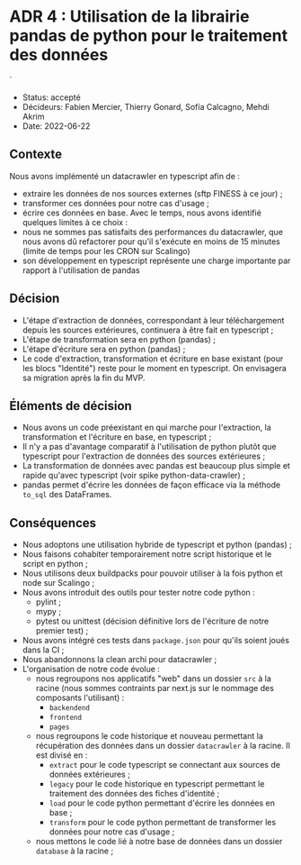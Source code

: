 # ADR 4 : Utilisation de la librairie pandas de python pour le traitement des données
`
* Status: accepté
* Décideurs: Fabien Mercier, Thierry Gonard, Sofía Calcagno, Mehdi Akrim
* Date: 2022-06-22

## Contexte

Nous avons implémenté un datacrawler en typescript afin de :
- extraire les données de nos sources externes (sftp FINESS à ce jour) ;
- transformer ces données pour notre cas d'usage ;
- écrire ces données en base.
Avec le temps, nous avons identifié quelques limites à ce choix :
- nous ne sommes pas satisfaits des performances du datacrawler, que nous avons dû refactorer pour qu'il s'exécute en moins de 15 minutes (limite de temps pour les CRON sur Scalingo)
- son développement en typescript représente une charge importante par rapport à l'utilisation de pandas

## Décision

- L'étape d'extraction de données, correspondant à leur téléchargement depuis les sources extérieures, continuera à être fait en typescript ;
- L'étape de transformation sera en python (pandas) ;
- L'étape d'écriture sera en python (pandas) ;
- Le code d'extraction, transformation et écriture en base existant (pour les blocs "Identité") reste pour le moment en typescript. On envisagera sa migration après la fin du MVP.

## Éléments de décision

- Nous avons un code préexistant en qui marche pour l'extraction, la transformation et l'écriture en base, en typescript ;
- Il n'y a pas d'avantage comparatif à l'utilisation de python plutôt que typescript pour l'extraction de données des sources extérieures ;
- La transformation de données avec pandas est beaucoup plus simple et rapide qu'avec typescript (voir spike python-data-crawler) ;
- pandas permet d'écrire les données de façon efficace via la méthode `to_sql` des DataFrames.

## Conséquences

- Nous adoptons une utilisation hybride de typescript et python (pandas) ;
- Nous faisons cohabiter temporairement notre script historique et le script en python ;
- Nous utilisons deux buildpacks pour pouvoir utiliser à la fois python et node sur Scalingo ;
- Nous avons introduit des outils pour tester notre code python :
  - pylint ;
  - mypy ;
  - pytest ou unittest (décision définitive lors de l'écriture de notre premier test) ;
- Nous avons intégré ces tests dans `package.json` pour qu'ils soient joués dans la CI ;
- Nous abandonnons la clean archi pour datacrawler ;
- L'organisation de notre code évolue :
  - nous regroupons nos applicatifs "web" dans un dossier `src` à la racine (nous sommes contraints par next.js sur le nommage des composants l'utilisant) :
    - `backendend`
    - `frontend`
    - `pages`
  - nous regroupons le code historique et nouveau permettant la récupération des données dans un dossier `datacrawler` à la racine. Il est divisé en :
    - `extract` pour le code typescript se connectant aux sources de données extérieures ;
    - `legacy` pour le code historique en typescript permettant le traitement des données des fiches d'identité ;
    - `load` pour le code python permettant d'écrire les données en base ;
    - `transform` pour le code python permettant de transformer les données pour notre cas d'usage ;
  - nous mettons le code lié à notre base de données dans un dossier `database` à la racine ;
